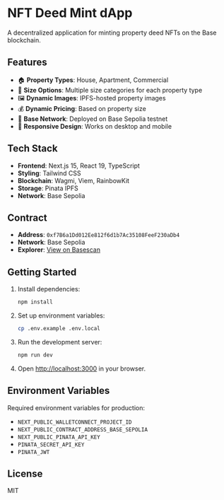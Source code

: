 # NFT Deed Mint dApp

A decentralized application for minting property deed NFTs on the Base blockchain.

## Features

- 🏠 **Property Types**: House, Apartment, Commercial
- 📏 **Size Options**: Multiple size categories for each property type
- 🖼️ **Dynamic Images**: IPFS-hosted property images
- 💰 **Dynamic Pricing**: Based on property size
- 🔗 **Base Network**: Deployed on Base Sepolia testnet
- 📱 **Responsive Design**: Works on desktop and mobile

## Tech Stack

- **Frontend**: Next.js 15, React 19, TypeScript
- **Styling**: Tailwind CSS
- **Blockchain**: Wagmi, Viem, RainbowKit
- **Storage**: Pinata IPFS
- **Network**: Base Sepolia

## Contract

- **Address**: `0xf7B6a1Dd012Ee812f6d1b7Ac35108FeeF230aDb4`
- **Network**: Base Sepolia
- **Explorer**: [View on Basescan](https://sepolia.basescan.org/address/0xf7B6a1Dd012Ee812f6d1b7Ac35108FeeF230aDb4)

## Getting Started

1. Install dependencies:
   ```bash
   npm install
   ```

2. Set up environment variables:
   ```bash
   cp .env.example .env.local
   ```

3. Run the development server:
   ```bash
   npm run dev
   ```

4. Open [http://localhost:3000](http://localhost:3000) in your browser.

## Environment Variables

Required environment variables for production:

- `NEXT_PUBLIC_WALLETCONNECT_PROJECT_ID`
- `NEXT_PUBLIC_CONTRACT_ADDRESS_BASE_SEPOLIA`
- `NEXT_PUBLIC_PINATA_API_KEY`
- `PINATA_SECRET_API_KEY`
- `PINATA_JWT`

## License

MIT
